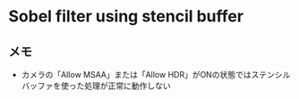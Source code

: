 # Sobel filter using stencil buffer

## メモ
- カメラの「Allow MSAA」または「Allow HDR」がONの状態ではステンシルバッファを使った処理が正常に動作しない
